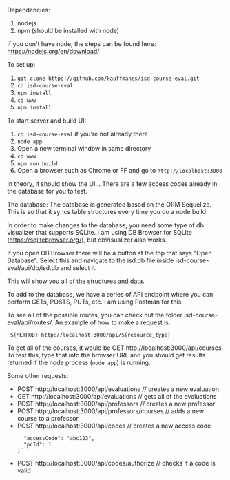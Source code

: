 Dependencies:
1. nodejs
2. npm (should be installed with node)

If you don't have node, the steps can be found here:
https://nodejs.org/en/download/

To set up:
1. `git clone https://github.com/kauffmanes/isd-course-eval.git`
2. `cd isd-course-eval`
3. `npm install`
4. `cd www`
5. `npm install`

To start server and build UI:
1. `cd isd-course-eval` if you're not already there
2. `node app`
3. Open a new terminal window in same directory
4. `cd www`
5. `npm run build`
6. Open a browser such as Chrome or FF and go to `http://localhost:3000`

In theory, it should show the UI...
There are a few access codes already in the database for you to test.

The database:
The database is generated based on the ORM Sequelize. This is so that it syncs table structures every time you do a node build.

In order to make changes to the database, you need some type of db visualizer that supports SQLite. I am using DB Browser for SQLite (https://sqlitebrowser.org/), but dbVisualizer also works.

If you open DB Browser there will be a button at the top that says "Open Database". Select this and navigate to the isd.db file inside isd-course-eval/api/db/isd.db and select it.

This will show you all of the structures and data.

To add to the database, we have a series of API endpoint where you can perform GETs, POSTS, PUTs, etc. I am using Postman for this.

To see all of the possible routes, you can check out the folder isd-course-eval/api/routes/. An example of how to make a request is:

` ${METHOD} http://localhost:3000/api/${resource_type}`

To get all of the courses, it would be GET http://localhost:3000/api/courses. To test this, type that into the browser URL and you should get results returned if the node process (`node app`) is running.

Some other requests:
- POST http://localhost:3000/api/evaluations // creates a new evaluation
- GET http://localhost:3000/api/evaluations // gets all of the evaluations
- POST http://localhost:3000/api/professors // creates a new professor
- POST http://localhost:3000/api/professors/courses // adds a new course to a professor
- POST http://localhost:3000/api/codes // creates a new access code
  ```data: {
  	"accessCode": "abc123",
  	"pcId": 1
  }```

- POST http://localhost:3000/api/codes/authorize // checks if a code is valid

